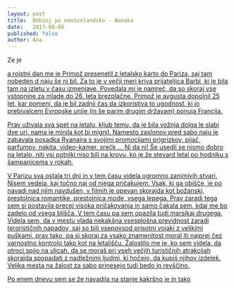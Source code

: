 ```yaml
---
layout: post
title:  Bohinj po novozelandsko - Wanaka
date:   2017-09-08
published: false
author: Ana
---
```


<p class="intro"><span class="dropcap">Z</span>e je <a href="/blog/queenstown"></p>a rojstni dan me je Primož presenetil z letalsko karto do Pariza, saj tam nobeden d naju še ni bil. Za to je v večji meri kriva prijateljica Barbi, ki je bila tam na izletu v času izmenjave. Povedala mi je namreč, da so skoraj vse vstopnine za mlade do 26. leta brezplačne. Primož je avgusta dopolnil 25 let, kar pomeni, da je bil zadnji čas da izkoristiva to ugodnost, ki jo prebivalcem Evropske unije (in še parim drugim državam) ponuja Francija.

Prav uživala sva spet na letalu, kljub temu, da je bila vožnja dolga le slabi dve uri, nama je minila kot bi mignil. Namesto zaslonov pred sabo naju je zabavala posadka Ryanaira s svojimi promocijami prigrizkov, pijač, parfumov, nakita, video-kamer, srečk ... Ni da ni! Še usedli se nismo dobro na letalo, niti vsi potniki niso bili na krovu, ko je že stevard letal po hodniku s šampanjcema v rokah.

V Parizu sva ostala tri dni in v tem času videla ogromno zanimivih stvari. Nisem vedela, kaj točno naj od njega pričakujem. Vsak, ki ga obišče, je po navadi nad njim navdušen, v filmih je opevan skorajda kot božanski, prestolnica romantike, prestolnica mode, vsega lepega. Prav zaradi tega sem si postavila precej visoka pričakovanja in samo čakala sem, kdaj me bo zadelo od vsega blišča. V tem času pa sem opazila tudi marsikaj drugega. Videla sem, da v mestu vlada nekakšna vsesplošna previdnost zaradi terorističnih napadov, saj so bili vsepovsod prisotni vojaki z velikimi puškami, prav tako, pa si skoraj za vsako znamenitost moral iti najprej čez varnostno kontrolo tako kot na letališču. Žalostilo me je, ko sem videla, da otroci spijo na ulicah, da se moraš pri vseh večjih turističnih atrakcijah skorajda spopadati z nadležnimi ljudmi, ki hočejo, da kupiš njihov izdelek. Velika mesta na žalost za sabo prinesejo tudi bedo in revščino. 

Po enem dnevu sem se že navadila na stanje kakršno je in tako
